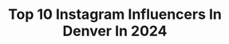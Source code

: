 ---
title: Top 10 Instagram Influencers In Denver In 2024
description: >-
  Find top Instagram influencers in Denver in 2024. Most popular hashtags: #ad #denverco #denvergirls.
platform: Instagram
hits: 1508
text_top: See the top-rated Instagram influencers on inBeat.
text_bottom: inBeat holds 1508 Instagram influencers like this in Denver, United States for you to work with.
profiles:
  - username: "chlobellexx"
    fullname: >-
      Chloe Petramale
    bio: >-
      Travel guides, Outfit Inspo + cocktail enthusiast ✈️💃🏼🥃 💌chlobellexx@gmail.com 📍Denver Shop my looks + REVOLVE faves below!
    location: "United States"
    followers: 40477
    engagement: 541
    commentsToLikes: 0.048591
    id: ck5zio1r5g2ik0i14vbdlrxg4
    verified: false
    hashtags: "#pinterestinspired, #winterootd, #aesethticmornings, #winterinspo"
  - username: "fearlesslyfoster"
    fullname: >-
      Michelle Foster
    bio: >-
      Affordable outfits | Travel Ideas New Mom & Everyday Life in Denver, CO🏔️ ✉️ fearlesslyfoster@gmail.com
    location: "United States"
    followers: 20093
    engagement: 6958
    commentsToLikes: 0.084374
    id: ck14hfjfna2j80i19pnmqgwwt
    verified: false
    hashtags: "#pregnancyphoto, #bumpstyleseries, #bumppic, #39weekspregnant"
  - username: "ashleyyyoconnell"
    fullname: >-
      A S H L E Y  T A Y L O R
    bio: >-
      denver | peds rn | doula 💌🍸🎥🪩🍒🎱🎸🩺 @littlerockiesdoula contact@tablerock.com
    location: "United States"
    followers: 16509
    engagement: 1159
    commentsToLikes: 0.008233
    id: ckyl6tz54u54z0j23b12fn2i8
    verified: false
    hashtags: "#lovelulus, #luluspartner"
  - username: "danaoliivia"
    fullname: >-
      Dana Olivia
    bio: >-
      fashion, beauty, lifestyle Denver, CO🪐🖤💫🎲 💌danaoliivia@gmail.com
    location: "United States"
    followers: 7496
    engagement: 415
    commentsToLikes: 0.154748
    id: ckwbef71akzmq0j23297hxcgr
    verified: false
    hashtags: "#classystreetweargirls, #tigermist, #whatiamwearingtoday, #styl"
  - username: "kbfitusa"
    fullname: >-
      KATIE🥋
    bio: >-
      23 | Denver + CO spgs 4th degree black belt Health + wellness enthusiast
    location: "United States"
    followers: 82344
    engagement: 1107
    commentsToLikes: 0.009319
    id: cl4ipwlnnsa1u0i23nwgkjc0b
    verified: false
    hashtags: "#gymmotivation, #ad, #gymsharkwomen, #gymshark"
  - username: "rui.gaoo"
    fullname: >-
      rui gao ☆ 高睿
    bio: >-
      pfp by @sheryicoco denver-based chinese creator <3 :･ﾟ★,｡･:* 8teen gender-fluid :) all my socials ↴
    location: "United States"
    followers: 355972
    engagement: 918
    commentsToLikes: 0.002725
    id: ck9wdd106f3pe0j78jo942bvq
    verified: false
    hashtags: "#ad, #fashioninspo, #outfitinspo, #explore"
  - username: "fsupecas21"
    fullname: >-
      J.Cam | Colorado Adventures • Mountain Travels • Hiking
    bio: >-
      📍Denver ✨A Teacher sharing my ABC's in life: Adventures 🥾 Bookings 🧳 Curiosities 🌎 Let's connect ⬇️
    location: "United States"
    followers: 28095
    engagement: 693
    commentsToLikes: 0.007068
    id: ck5zyz0ayaryg0i14c07xjbwh
    verified: false
    hashtags: "#safeway, #onlyinalaska, #wheretofindme, #allaboutadventures"
  - username: "rudeunicorns"
    fullname: >-
      Sarah Whittle
    bio: >-
      I probably cuss too much 🇰🇷🇺🇸 Cat Mom • Maximalist DIYer • Social Media pro in Denver
    location: "United States"
    followers: 179617
    engagement: 1146
    commentsToLikes: 0.007833
    id: ck55pm3drauu00i11rb0sagtz
    verified: false
    hashtags: "#tryon, #ootd, #maximalist, #fashion"
  - username: "llexay_"
    fullname: >-
      lexie lane
    bio: >-
      denver, co / san diego, ca travel RN ☻ @film.with.lex 💌 lexie.e.lane@gmail.com
    location: "United States"
    followers: 5398
    engagement: 2085
    commentsToLikes: 0.111302
    id: cljx9itx7719y0j08slchmowu
    verified: false
    hashtags: ""
  - username: "golden_huck_fin"
    fullname: >-
      Finley
    bio: >-
      💛 Stealing hearts & socks since 2016 🧦 🌎 Los Angeles >> Denver📍 🐾 Golden Retriever
    location: "United States"
    followers: 184463
    engagement: 1587
    commentsToLikes: 0.010313
    id: ck5caghfqddaa0i11wxvah2uk
    verified: true
    hashtags: "#derp, #mondaymotivation, #mondaymood, #lifespreciousmoments"
---